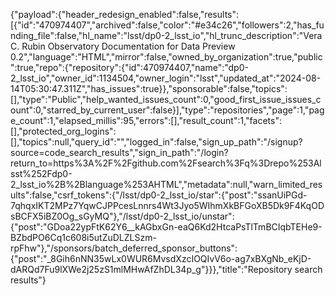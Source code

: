 {"payload":{"header_redesign_enabled":false,"results":[{"id":"470974407","archived":false,"color":"#e34c26","followers":2,"has_funding_file":false,"hl_name":"lsst/dp0-2_lsst_io","hl_trunc_description":"Vera C. Rubin Observatory Documentation for Data Preview 0.2","language":"HTML","mirror":false,"owned_by_organization":true,"public":true,"repo":{"repository":{"id":470974407,"name":"dp0-2_lsst_io","owner_id":1134504,"owner_login":"lsst","updated_at":"2024-08-14T05:30:47.311Z","has_issues":true}},"sponsorable":false,"topics":[],"type":"Public","help_wanted_issues_count":0,"good_first_issue_issues_count":0,"starred_by_current_user":false}],"type":"repositories","page":1,"page_count":1,"elapsed_millis":95,"errors":[],"result_count":1,"facets":[],"protected_org_logins":[],"topics":null,"query_id":"","logged_in":false,"sign_up_path":"/signup?source=code_search_results","sign_in_path":"/login?return_to=https%3A%2F%2Fgithub.com%2Fsearch%3Fq%3Drepo%253Alsst%252Fdp0-2_lsst_io%2B%2Blanguage%253AHTML","metadata":null,"warn_limited_results":false,"csrf_tokens":{"/lsst/dp0-2_lsst_io/star":{"post":"ssanUiPGd-7qhqxIKT2MPz7YqwCJPPcesLnnrs4Wt3Jyo5WIhmXkBFGoXB5Dk9F4KqODsBCFX5iBZ0Og_sGyMQ"},"/lsst/dp0-2_lsst_io/unstar":{"post":"GDoa22ypFtK62Y6__kAGbxGn-eaQ6Kd2HtcaPsTlTmBCIqbTEHe9-BZbdPO6Cq1c608i5utZuDLZLSzm-rpFhw"},"/sponsors/batch_deferred_sponsor_buttons":{"post":"_8Gih6nNN35wLx0WUR6MvsdXzcIOQIvV6o-ag7xBXgNb_eKjD-dARQd7Fu9lXWe2j25zS1mlMHwAfZhDL34p_g"}}},"title":"Repository search results"}
